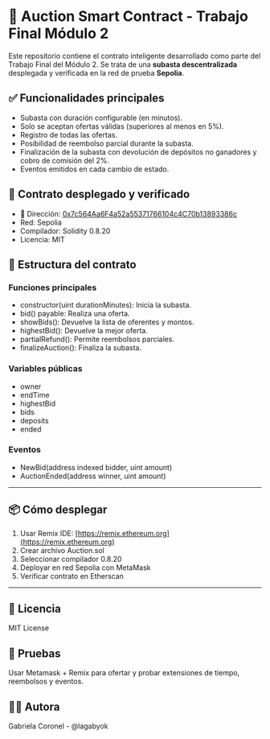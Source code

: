 # 🧾 Auction Smart Contract - Trabajo Final Módulo 2

Este repositorio contiene el contrato inteligente desarrollado como parte del Trabajo Final del Módulo 2. Se trata de una **subasta descentralizada** desplegada y verificada en la red de prueba **Sepolia**.

## ✅ Funcionalidades principales

- Subasta con duración configurable (en minutos).
- Solo se aceptan ofertas válidas (superiores al menos en 5%).
- Registro de todas las ofertas.
- Posibilidad de reembolso parcial durante la subasta.
- Finalización de la subasta con devolución de depósitos no ganadores y cobro de comisión del 2%.
- Eventos emitidos en cada cambio de estado.

## 🔗 Contrato desplegado y verificado

- 📍 Dirección: [0x7c564Aa6F4a52a55371766104c4C70b13893386c](https://sepolia.etherscan.io/address/0x7c564Aa6F4a52a55371766104c4C70b13893386c#code)
- Red: Sepolia
- Compilador: Solidity 0.8.20
- Licencia: MIT

## 🧱 Estructura del contrato

### Funciones principales

- constructor(uint durationMinutes): Inicia la subasta.
- bid() payable: Realiza una oferta.
- showBids(): Devuelve la lista de oferentes y montos.
- highestBid(): Devuelve la mejor oferta.
- partialRefund(): Permite reembolsos parciales.
- finalizeAuction(): Finaliza la subasta.

### Variables públicas

- owner
- endTime
- highestBid
- bids
- deposits
- ended

### Eventos

- NewBid(address indexed bidder, uint amount)
- AuctionEnded(address winner, uint amount)

---

## 📦 Cómo desplegar

1. Usar Remix IDE: [https://remix.ethereum.org](https://remix.ethereum.org)
2. Crear archivo Auction.sol
3. Seleccionar compilador 0.8.20
4. Deployar en red Sepolia con MetaMask
5. Verificar contrato en Etherscan

---

## 🪪 Licencia

MIT License

## 🧪 Pruebas
Usar Metamask + Remix para ofertar y probar extensiones de tiempo, reembolsos y eventos.

## 👩‍💻 Autora
Gabriela Coronel - @lagabyok